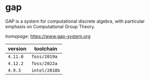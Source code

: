 # gap

GAP is a system for computational discrete algebra, with particular emphasis on Computational Group Theory.

*homepage*: <https://www.gap-system.org>

version | toolchain
--------|----------
``4.11.0`` | ``foss/2019a``
``4.12.2`` | ``foss/2022a``
``4.9.3`` | ``intel/2018b``
